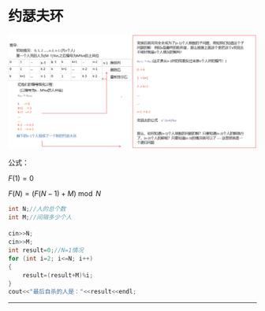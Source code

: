# 约瑟夫环

![clip_image001](约瑟夫环.assets/clip_image001.png)

公式：

$F(1) = 0$

$F(N) = ( F(N-1) + M ) \bmod N$

```C++
int N;//人的总个数
int M;//间隔多少个人

cin>>N;
cin>>M;
int result=0;//N=1情况
for (int i=2; i<=N; i++)
{
    result=(result+M)%i;
}
cout<<"最后自杀的人是："<<result<<endl;

```

---


